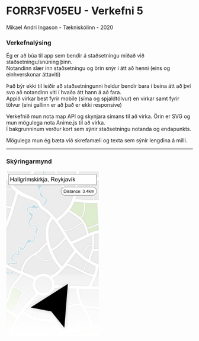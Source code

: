 # FORR3FV05EU - Verkefni 5

Mikael Andri Ingason - Tækniskólinn - 2020

### Verkefnalýsing
Ég er að búa til app sem bendir á staðsetningu miðað við staðsetningu/snúning þinn.  
Notandinn slær inn staðsetningu og örin snýr í átt að henni (eins og einhverskonar áttaviti)

Það býr ekki til leiðir að staðsetningunni heldur bendir bara í beina átt að því svo að notandinn viti í hvaða átt hann á að fara.  
Appið virkar best fyrir mobile (síma og spjaldtölvur) en virkar samt fyrir tölvur (eini gallinn er að það er ekki responsive)

Verkefnið mun nota map API og skynjara símans til að virka. Örin er SVG og mun mögulega nota Anime.js til að virka.  
Í bakgrunninum verður kort sem sýnir staðsetningu notanda og endapunkts.

Mögulega mun ég bæta við skrefamæli og texta sem sýnir lengdina á milli.

***

### Skýringarmynd
<img src="https://github.com/MikaelAndriIngason/FORR3FV05EU-Verkefni-5/blob/main/skyringarmynd.png" alt="Skýringarmynd" width="250" height="444">

